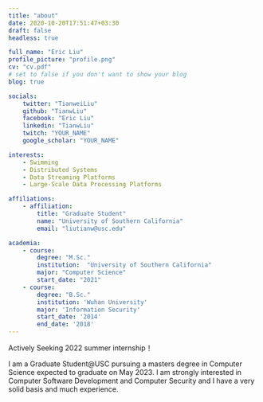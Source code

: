 ```yaml
---
title: "about"
date: 2020-10-20T17:51:47+03:30
draft: false
headless: true

full_name: "Eric Liu"
profile_picture: "profile.png"
cv: "cv.pdf"
# set to false if you don't want to show your blog
blog: true

socials:
    twitter: "TianweiLiu"
    github: "TianwLiu"
    facebook: "Eric Liu"
    linkedin: "TianwLiu"
    twitch: "YOUR_NAME"
    google_scholar: "YOUR_NAME"

interests:
    - Swimming
    - Distributed Systems
    - Data Streaming Platforms
    - Large-Scale Data Processing Platforms

affiliations:
    - affiliation:
        title: "Graduate Student"
        name: "University of Southern California"
        email: "liutianw@usc.edu"

academia:
    - course:
        degree: "M.Sc."
        institution:  "University of Southern California"
        major: "Computer Science"
        start_date: "2021"
    - course:
        degree: "B.Sc."
        institution: 'Wuhan University'
        major: 'Information Security'
        start_date: '2014'
        end_date: '2018'
---
```


Actively Seeking 2022 summer internship！

I am a Graduate Student@USC pursuing a masters degree in Computer Science expected to graduate on May 2023. I am strongly interested in Computer Software Development and Computer Security and I have a very solid basis and much experience.


[1]: ahadsfsa.com
